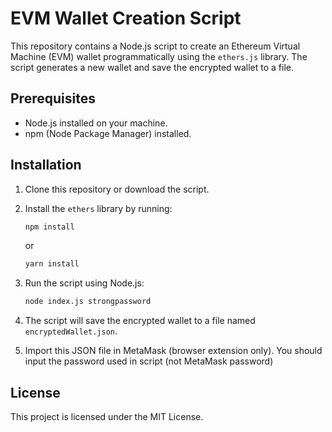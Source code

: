 # EVM Wallet Creation Script

This repository contains a Node.js script to create an Ethereum Virtual Machine (EVM) wallet programmatically using the `ethers.js` library. The script generates a new wallet and save the encrypted wallet to a file.

## Prerequisites

- Node.js installed on your machine.
- npm (Node Package Manager) installed.

## Installation

1. Clone this repository or download the script.

2. Install the `ethers` library by running:

   ```bash
   npm install
   ```

   or

   ```bash
   yarn install
   ```

3. Run the script using Node.js:
   ```bash
   node index.js strongpassword
   ```

4. The script will save the encrypted wallet to a file named `encryptedWallet.json`.

5. Import this JSON file in MetaMask (browser extension only). You should input the password used in script (not MetaMask password)

## License
This project is licensed under the MIT License.
